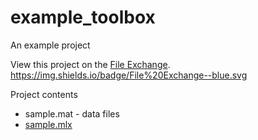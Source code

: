 # example_toolbox
An example project

View this project on the [File Exchange](http://www.mathworks.com/matlabcentral/fileexchange).
https://img.shields.io/badge/File%20Exchange--blue.svg

Project contents
* sample.mat - data files
* [sample.mlx](http://www.mathworks.com/matlabcentral/fileexchange)
